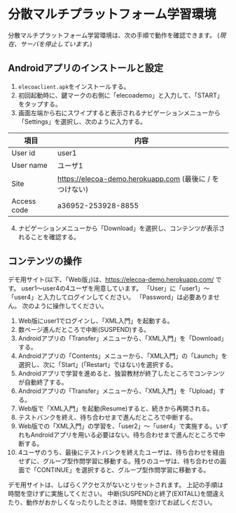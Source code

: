 # 分散マルチプラットフォーム学習環境

分散マルチプラットフォーム学習環境は、次の手順で動作を確認できます。
(*現在、サーバを停止しています。*)

## Androidアプリのインストールと設定

1. `elecoaclient.apk`をインストールする。
2. 初回起動時に、鍵マークの右側に「elecoademo」と入力して、「START」をタップする。
3. 画面左端から右にスワイプすると表示されるナビゲーションメニューから「Settings」を選択し、次のように入力する。

| 項目 | 内容 |
| ---- | ---- |
| User id | user1 |
| User name | ユーザ1 |
| Site | https://elecoa-demo.herokuapp.com (最後に / をつけない) |
| Access code | a36952-253928-8855 |

4. ナビゲーションメニューから「Download」を選択し、コンテンツが表示されることを確認する。

## コンテンツの操作

デモ用サイト(以下、「Web版」)は、https://elecoa-demo.herokuapp.com/ です。
user1～user4の4ユーザを用意しています。
「User」に「user1」～「user4」と入力してログインしてください。
「Password」は必要ありません。
次のように操作してください。

1. Web版にuser1でログインし、「XML入門」を起動する。
2. 数ページ進んだところで中断(SUSPEND)する。
3. Androidアプリの「Transfer」メニューから、「XML入門」を「Download」する。
4. Androidアプリの「Contents」メニューから、「XML入門」の「Launch」を選択し、次に「Start」(「Restart」ではない)を選択する。
5. Androidアプリで学習を進めると、独習教材が終了したところでコンテンツが自動終了する。
6. Androidアプリの「Transfer」メニューから、「XML入門」を「Upload」する。
7. Web版で「XML入門」を起動(Resume)すると、続きから再開される。
8. テストバンクを終え、待ち合わせまで進んだところで中断する。
9. Web版での「XML入門」の学習を、「user2」～「user4」で実施する。いずれもAndroidアプリを用いる必要はない。待ち合わせまで進んだところで中断する。
10. 4ユーザのうち、最後にテストバンクを終えたユーザは、待ち合わせを経由せずに、グループ型作問学習に移動する。残りのユーザは、待ち合わせの画面で「CONTINUE」を選択すると、グループ型作問学習に移動する。

デモ用サイトは、しばらくアクセスがないとリセットされます。
上記の手順は時間を空けずに実施してください。
中断(SUSPEND)と終了(EXITALL)を間違えたり、動作がおかしくなったりしたときは、時間を空けてお試しください。
